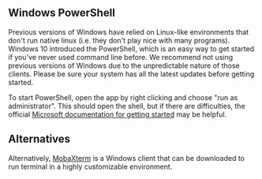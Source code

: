 ## Windows PowerShell

Previous versions of Windows have relied on Linux-like environments that don't run native linux (i.e. they don't play nice with many programs). Windows 10 introduced the PowerShell, which is an easy way to get started if you've never used command line before. We recommend not using previous versions of Windows due to the unpredictable nature of those clients. Please be sure your system has all the latest updates before getting started.

To start PowerShell, open the app by right clicking and choose "run as administrator". This should open the shell, but if there are difficulties, the official [Microsoft documentation for getting started](https://docs.microsoft.com/en-us/powershell/scripting/learn/ps101/01-getting-started?view=powershell-7.2) may be helpful.

## Alternatives

Alternatively, [MobaXterm](https://mobaxterm.mobatek.net) is a Windows client that can be downloaded to run terminal in a highly customizable environment.
